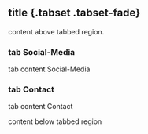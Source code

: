 ## title {.tabset .tabset-fade}
content above tabbed region.

### tab Social-Media

tab content Social-Media

### tab Contact

tab content  Contact


content below tabbed region
